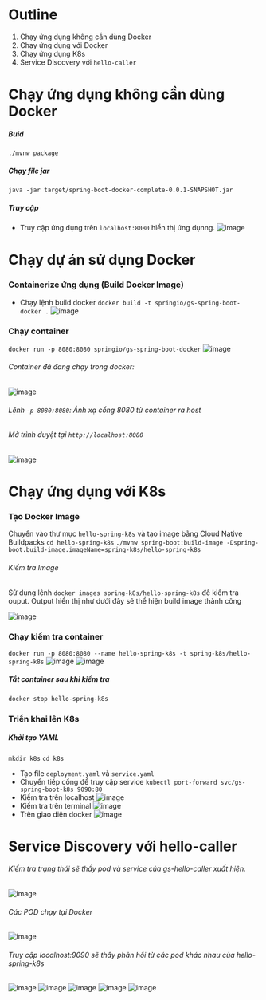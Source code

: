 # Outline 
1. Chạy ứng dụng không cần dùng Docker
2. Chạy ứng dụng với Docker
3. Chạy ứng dụng K8s
4. Service Discovery với ```hello-caller```
# Chạy ứng dụng không cần dùng Docker
##### Buid 
``` ./mvnw package ```
##### Chạy file jar
``` java -jar target/spring-boot-docker-complete-0.0.1-SNAPSHOT.jar ```
##### Truy cập 
- Truy cập ứng dụng trên ```localhost:8080``` hiển thị ứng dụnng.
![image](https://github.com/user-attachments/assets/bc2ef97d-85df-45c0-af17-d9d5f516b57a)


# Chạy dự án sử dụng Docker 
### Containerize ứng dụng (Build Docker Image)
- Chạy lệnh build docker
``` docker build -t springio/gs-spring-boot-docker . ```
![image](https://github.com/user-attachments/assets/a32b4564-1435-4273-84d2-ae4e1d0a8c61)

### Chạy container
``` docker run -p 8080:8080 springio/gs-spring-boot-docker ```
![image](https://github.com/user-attachments/assets/5ffdbaa8-3dbd-423c-a369-3d4b548b95ca)

###### Container đã đang chạy trong docker:
![image](https://github.com/user-attachments/assets/758a4436-9f12-409d-8f7b-f48bec0034ff)

###### Lệnh ` -p 8080:8080 `: Ánh xạ cổng 8080 từ container ra host
###### Mở trình duyệt tại ``` http://localhost:8080 ```
![image](https://github.com/user-attachments/assets/d59ffe0a-1b4d-45e5-98a2-5f5479ebec24)

# Chạy ứng dụng với K8s 
### Tạo Docker Image
Chuyển vào thư mục `hello-spring-k8s` và tạo image bằng Cloud Native Buildpacks
```cd hello-spring-k8s```
```./mvnw spring-boot:build-image -Dspring-boot.build-image.imageName=spring-k8s/hello-spring-k8s ```
###### Kiểm tra Image
Sử dụng lệnh ``` docker images spring-k8s/hello-spring-k8s ``` để kiểm tra ouput. Output hiển thị như dưới đây sẽ thể hiện build image thành công

![image](https://github.com/user-attachments/assets/4277f229-3de3-4302-a1d0-e7a19a471559)

### Chạy kiểm tra container 
```docker run -p 8080:8080 --name hello-spring-k8s -t spring-k8s/hello-spring-k8s```
![image](https://github.com/user-attachments/assets/5eb73f2f-c8bf-4e6f-8b18-264d2da8ab01)
![image](https://github.com/user-attachments/assets/f09caef9-fe20-483b-ba75-f1d767fd07d3)

##### Tắt container sau khi kiểm tra 
``` docker stop hello-spring-k8s ```

### Triển khai lên K8s
##### Khởi tạo YAML 
``` mkdir k8s ```
``` cd k8s ``` 
- Tạo file `deployment.yaml` và `service.yaml`
- Chuyển tiếp cổng để truy cập service
  ``` kubectl port-forward svc/gs-spring-boot-k8s 9090:80 ```
- Kiểm tra trên localhost
  ![image](https://github.com/user-attachments/assets/f3658158-bdd2-4217-9692-a4c66b7ca2f3)
- Kiểm tra trên terminal
  ![image](https://github.com/user-attachments/assets/25607a4e-0591-422c-91de-fd70a93d361c)
- Trên giao diện docker
  ![image](https://github.com/user-attachments/assets/222a0968-5a5e-42ab-8e45-f41d14012f50)

# Service Discovery với hello-caller
###### Kiểm tra trạng thái sẽ thấy pod và service của gs-hello-caller xuất hiện.
![image](https://github.com/user-attachments/assets/6675fc07-581a-4a71-aa12-efe0726d2994)

###### Các POD chạy tại Docker
![image](https://github.com/user-attachments/assets/c6c693a2-3a86-4034-ae26-b4b4fff748ee)

###### Truy cập localhost:9090 sẽ thấy phản hồi từ các pod khác nhau của hello-spring-k8s
![image](https://github.com/user-attachments/assets/d249970f-186b-47ac-8843-1959d9baa364)
![image](https://github.com/user-attachments/assets/9b59a8ed-7bb0-4c67-b5fc-d842ff639f5e)
![image](https://github.com/user-attachments/assets/d99579ae-94e4-4899-93a4-1ba1eb4db802)
![image](https://github.com/user-attachments/assets/eb76cb30-5207-4e2a-a364-e644a43828da)
![image](https://github.com/user-attachments/assets/d3400ec5-c799-4ba9-b0b4-821d08a4f336)






